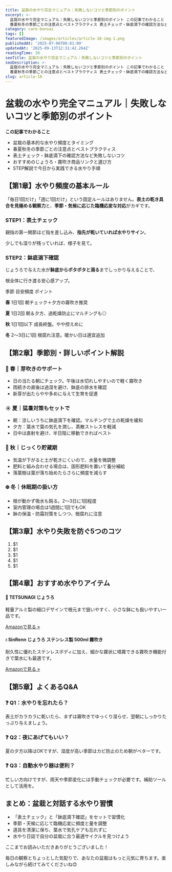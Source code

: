 ```yaml
---
title: 盆栽の水やり完全マニュアル｜失敗しないコツと季節別のポイント
excerpt: >-
  盆栽の水やり完全マニュアル｜失敗しないコツと季節別のポイント この記事でわかること 盆栽の基本的な水やり頻度とタイミング
  春夏秋冬の季節ごとの注意点とベストプラクティス 表土チェック・鉢底滴下の確認方法など失敗しないコツ []
category: care-bonsai
tags: []
featuredImage: /images/articles/article-18-img-1.png
publishedAt: '2025-07-06T00:01:09'
updatedAt: '2025-09-13T12:31:42.264Z'
readingTime: 20
seoTitle: 盆栽の水やり完全マニュアル｜失敗しないコツと季節別のポイント
seoDescription: >-
  盆栽の水やり完全マニュアル｜失敗しないコツと季節別のポイント この記事でわかること 盆栽の基本的な水やり頻度とタイミング
  春夏秋冬の季節ごとの注意点とベストプラクティス 表土チェック・鉢底滴下の確認方法など失敗しないコツ []
slug: article-18
---
```

# 盆栽の水やり完全マニュアル｜失敗しないコツと季節別のポイント

**この記事でわかること**

- 盆栽の基本的な水やり頻度とタイミング
- 春夏秋冬の季節ごとの注意点とベストプラクティス
- 表土チェック・鉢底滴下の確認方法など失敗しないコツ
- おすすめのじょうろ・霧吹き商品リンクと選び方
- STEP解説で今日から実践できる水やり手順

## 【第1章】水やり頻度の基本ルール
「毎日1回だけ」「週に1回だけ」という固定ルールはありません。**表土の乾き具合を見極める観察力**と、**季節・気候に応じた臨機応変な対応**がカギです。

### STEP1：表土チェック
親指の第一関節ほど指を差し込み、**指先が乾いていれば水やりサイン**。

少しでも湿りが残っていれば、様子を見て。

### STEP2：鉢底滴下確認
じょうろで与えた水が**鉢底からポタポタと滴る**までしっかり与えることで、

根全体に行き渡る安心感アップ。

季節
目安頻度
ポイント

**春**
1日1回
朝チェック＋夕方の霧吹き推奨

**夏**
1日2回
朝＆夕方、過乾燥防止にマルチングも◎

**秋**
1日1回以下
成長終盤。やや控えめに

**冬**
2〜3日に1回
根腐れ注意。暖かい日は適宜追加

## 【第2章】季節別・詳しいポイント解説
### 🌸 春｜芽吹きのサポート

- 日の当たる朝にチェック。午後は水切れしやすいので軽く霧吹き
- 雨続きの直後は過湿を避け、鉢底の排水を確認
- 新芽が出たらやや多めに与えて生育を促進

### ☀️ 夏｜猛暑対策もセットで

- 朝：涼しいうちに鉢底滴下を確認。マルチングで土の乾燥を緩和
- 夕方：葉水で葉の気孔を潤し、蒸散ストレスを軽減
- 日中は直射を避け、半日陰に移動できればベスト

### 🍂 秋｜じっくり貯蔵期

- 気温が下がると土が乾きにくいので、水量を微調整
- 肥料と組み合わせる場合は、固形肥料を置いて養分補給
- 落葉樹は葉が落ち始めたらさらに頻度を減らす

### ❄️ 冬｜休眠期の扱い方

- 根が動かず吸水も鈍る。2〜3日に1回程度
- 室内管理の場合は1週間に1回でもOK
- 鉢の保温・防霜対策をしつつ、根腐れに注意

## 【第3章】水やり失敗を防ぐ5つのコツ

1. $1
2. $1
3. $1
4. $1
5. $1

## 【第4章】おすすめ水やりアイテム

#### 🎯 TETSUNAGI じょうろ
軽量アルミ製の細口デザインで根元まで狙いやすく、小さな鉢にも扱いやすい一品です。

[Amazonで見る »](https://amzn.to/44Vz9fd)

#### 💧 SinRenn じょうろ ステンレス製 500ml 霧吹き
耐久性に優れたステンレスボディに加え、細かな霧状に噴霧できる霧吹き機能付きで葉水にも最適です。

[Amazonで見る »](https://amzn.to/4krlVfP)

## 【第5章】よくあるQ&amp;A

### ❓ **Q1：水やりを忘れたら？**
表土がカラカラに乾いたら、まずは霧吹きでゆっくり湿らせ、翌朝にしっかりたっぷり与えましょう。

### ❓ **Q2：夜にあげてもいい？**
夏の夕方以降はOKですが、湿度が高い季節はカビ防止のため朝がベターです。

### ❓ **Q3：自動水やり器は便利？**
忙しい方向けですが、雨天や季節変化には手動チェックが必要です。補助ツールとして活用を。

## まとめ：盆栽と対話する水やり習慣

- 「表土チェック」と「鉢底滴下確認」をセットで習慣化
- 季節・天候に応じて臨機応変に頻度と量を調整
- 道具を清潔に保ち、葉水で気孔ケアも忘れずに
- 水やり日誌で自分の盆栽に合う最適サイクルを見つけよう

ここまでお読みいただきありがとうございました！

毎日の観察とちょっとした気配りで、あなたの盆栽はもっと元気に育ちます。楽しみながら続けてみてくださいね😊
